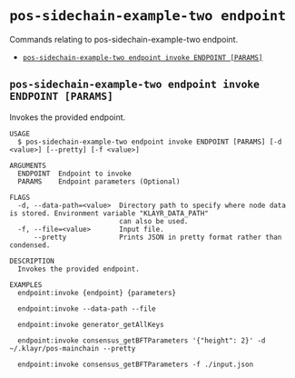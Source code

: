 # `pos-sidechain-example-two endpoint`

Commands relating to pos-sidechain-example-two endpoint.

- [`pos-sidechain-example-two endpoint invoke ENDPOINT [PARAMS]`](#pos-sidechain-example-two-endpoint-invoke-endpoint-params)

## `pos-sidechain-example-two endpoint invoke ENDPOINT [PARAMS]`

Invokes the provided endpoint.

```
USAGE
  $ pos-sidechain-example-two endpoint invoke ENDPOINT [PARAMS] [-d <value>] [--pretty] [-f <value>]

ARGUMENTS
  ENDPOINT  Endpoint to invoke
  PARAMS    Endpoint parameters (Optional)

FLAGS
  -d, --data-path=<value>  Directory path to specify where node data is stored. Environment variable "KLAYR_DATA_PATH"
                           can also be used.
  -f, --file=<value>       Input file.
      --pretty             Prints JSON in pretty format rather than condensed.

DESCRIPTION
  Invokes the provided endpoint.

EXAMPLES
  endpoint:invoke {endpoint} {parameters}

  endpoint:invoke --data-path --file

  endpoint:invoke generator_getAllKeys

  endpoint:invoke consensus_getBFTParameters '{"height": 2}' -d ~/.klayr/pos-mainchain --pretty

  endpoint:invoke consensus_getBFTParameters -f ./input.json
```
